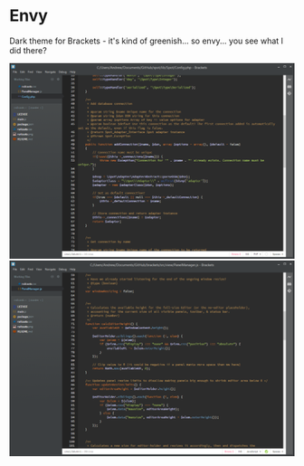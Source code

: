 Envy
=========

Dark theme for Brackets - it's kind of greenish... so envy... you see what I did there?

![railcasts php](https://github.com/brackets-themes/railcasts/raw/master/railcasts_php.PNG)
![railcasts js](https://github.com/brackets-themes/railcasts/raw/master/railcasts_js.PNG)
